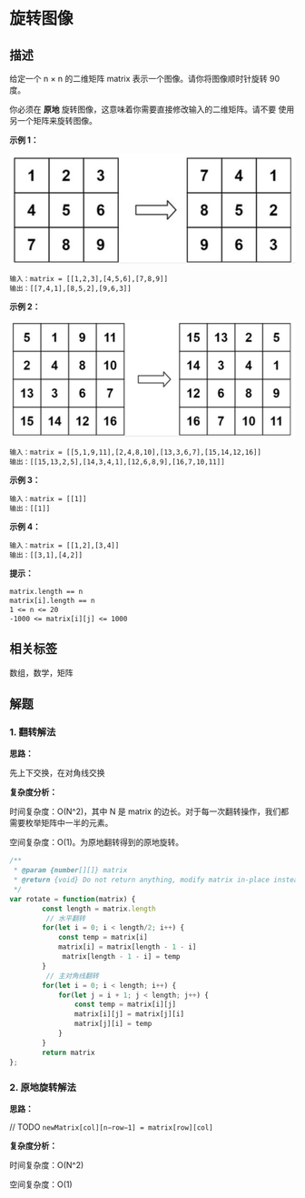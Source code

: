 # 旋转图像

## 描述

给定一个 n × n 的二维矩阵 matrix 表示一个图像。请你将图像顺时针旋转 90 度。

你必须在 **原地** 旋转图像，这意味着你需要直接修改输入的二维矩阵。请不要 使用另一个矩阵来旋转图像。


**示例 1：**

![img](../../assets/3.png)

```
输入：matrix = [[1,2,3],[4,5,6],[7,8,9]]
输出：[[7,4,1],[8,5,2],[9,6,3]]
```

**示例 2：**

![img](../../assets/4.png)

```
输入：matrix = [[5,1,9,11],[2,4,8,10],[13,3,6,7],[15,14,12,16]]
输出：[[15,13,2,5],[14,3,4,1],[12,6,8,9],[16,7,10,11]]
```

**示例 3：**

```
输入：matrix = [[1]]
输出：[[1]]
```

**示例 4：**

```
输入：matrix = [[1,2],[3,4]]
输出：[[3,1],[4,2]]
```

**提示：**

```
matrix.length == n
matrix[i].length == n
1 <= n <= 20
-1000 <= matrix[i][j] <= 1000
```




## 相关标签

数组，数学，矩阵

## 解题

### 1. 翻转解法

**思路：**

先上下交换，在对角线交换

**复杂度分析：**

时间复杂度：O(N^2)，其中 N 是 matrix 的边长。对于每一次翻转操作，我们都需要枚举矩阵中一半的元素。

空间复杂度：O(1)。为原地翻转得到的原地旋转。


```js
/**
 * @param {number[][]} matrix
 * @return {void} Do not return anything, modify matrix in-place instead.
 */
var rotate = function(matrix) {
        const length = matrix.length
         // 水平翻转
        for(let i = 0; i < length/2; i++) {
            const temp = matrix[i]
            matrix[i] = matrix[length - 1 - i]
             matrix[length - 1 - i] = temp
        }
         // 主对角线翻转
        for(let i = 0; i < length; i++) {
            for(let j = i + 1; j < length; j++) {
                const temp = matrix[i][j]
                matrix[i][j] = matrix[j][i]
                matrix[j][i] = temp
            }
        }
        return matrix
};
```

### 2. 原地旋转解法

**思路：**

// TODO
`newMatrix[col][n−row−1] = matrix[row][col]`

**复杂度分析：**

时间复杂度：O(N^2)

空间复杂度：O(1)

```js

```